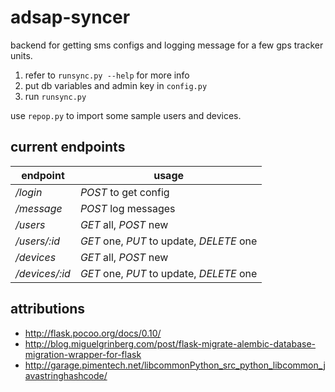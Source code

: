 # adsap-syncer

backend for getting sms configs and logging message for a few gps tracker units.

1. refer to `runsync.py --help` for more info
2. put db variables and admin key in `config.py`
3. run `runsync.py`

use `repop.py` to import some sample users and devices.

## current endpoints

endpoint | usage
---------|------
*/login* | *POST* to get config
*/message* | *POST* log messages
*/users* | *GET* all, *POST* new
*/users/:id* | *GET* one, *PUT* to update, *DELETE* one
*/devices* | *GET* all, *POST* new
*/devices/:id* | *GET* one, *PUT* to update, *DELETE* one

## attributions

- http://flask.pocoo.org/docs/0.10/
- http://blog.miguelgrinberg.com/post/flask-migrate-alembic-database-migration-wrapper-for-flask
- http://garage.pimentech.net/libcommonPython_src_python_libcommon_javastringhashcode/
